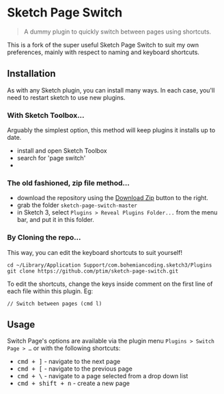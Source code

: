 # Sketch Page Switch

>A dummy plugin to quickly switch between pages using shortcuts.

This is a fork of the super useful Sketch Page Switch to suit my own preferences, mainly with respect to naming and keyboard shortcuts.

## Installation

As with any Sketch plugin, you can install many ways. In each case, you'll need to restart sketch to use new plugins.

### With Sketch Toolbox...

Arguably the simplest option, this method will keep plugins it installs up to date.

- install and open Sketch Toolbox
- search for 'page switch'
- 

### The old fashioned, zip file method...

- download the repository using the [Download Zip](https://github.com/ptim/sketch-page-switch/archive/master.zip) button to the right.
- grab the folder `sketch-page-switch-master`
- in Sketch 3, select `Plugins > Reveal Plugins Folder...` from the menu bar, and put it in this folder.

### By Cloning the repo...

This way, you can edit the keyboard shortcuts to suit yourself!

    cd ~/Library/Application Support/com.bohemiancoding.sketch3/Plugins
    git clone https://github.com/ptim/sketch-page-switch.git

To edit the shortcuts, change the keys inside comment on the first line of each file within this plugin.  Eg:

    // Switch between pages (cmd l)


## Usage

Switch Page's options are available via the plugin menu `Plugins > Switch Page > …` or with the following shortcuts:

- <kbd>cmd + ]</kbd> - navigate to the next page
- <kbd>cmd + [</kbd> - navigate to the previous page
- <kbd>cmd + \\</kbd> - navigate to a page selected from a drop down list
- <kbd>cmd + shift + n</kbd> - create a new page

